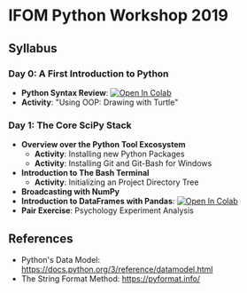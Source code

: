 # IFOM Python Workshop 2019

## Syllabus
### Day 0: A First Introduction to Python
  - **Python Syntax Review**: [![Open In Colab](https://colab.research.google.com/assets/colab-badge.svg)](https://colab.research.google.com/github/nickdelgrosso/IFOM-Python-Workshop2019/blob/master/Day0/Python%20Syntax1.ipynb)
  - **Activity**: "Using OOP: Drawing with Turtle"
  
### Day 1: The Core SciPy Stack
  - **Overview over the Python Tool Excosystem**
    - **Activity**: Installing new Python Packages
    - **Activity**: Installing Git and Git-Bash for Windows
  - **Introduction to The Bash Terminal**
    - **Activity**: Initializing an Project Directory Tree
  - **Broadcasting with NumPy**
  - **Introduction to DataFrames with Pandas**: [![Open In Colab](https://colab.research.google.com/assets/colab-badge.svg)](https://colab.research.google.com/github/nickdelgrosso/IFOM-Python-Workshop2019/blob/master/Day0/DataFrames1.ipynb)
  - **Pair Exercise**: Psychology Experiment Analysis
  

## References

  - Python's Data Model:  https://docs.python.org/3/reference/datamodel.html
  - The String Format Method: https://pyformat.info/
  
